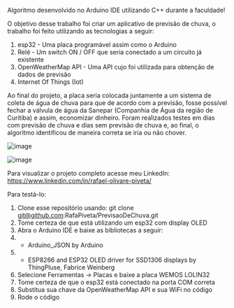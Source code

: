 Algoritmo desenvolvido no Arduino IDE utilizando C++ durante a faculdade! 

O objetivo desse trabalho foi criar um aplicativo de previsão de chuva, o trabalho foi feito utilizando as tecnologias a seguir:
1. esp32 - Uma placa programável assim como o Arduino
2. Relé - Um switch ON / OFF que seria conectado a um circuito já existente
3. OpenWeatherMap API - Uma API cujo foi utilizada para obtenção de dados de previsão
4. Internet Of Things (Iot)

Ao final do projeto, a placa seria colocada juntamente a um sistema de coleta de água de chuva para que de acordo com a previsão, fosse possível fechar a válvula
de água da Sanepar (Companhia de Água da região de Curitiba) e assim, economizar dinheiro. Foram realizados testes em dias com previsão de chuva e dias sem previsão
de chuva e, ao final, o algoritmo identificou de maneira correta se iria ou não chover.

![image](https://github.com/RafaPiveta/PrevisaoDeChuva/assets/105398921/1ea8f140-bd55-4e49-b597-2d889db68d76)

![image](https://github.com/RafaPiveta/PrevisaoDeChuva/assets/105398921/4f145bc6-86a3-4069-aaae-aee4b913d237)

Para visualizar o projeto completo acesse meu LinkedIn: https://www.linkedin.com/in/rafael-olivare-piveta/

Para testá-lo:

1. Clone esse repositório usando: git clone git@github.com:RafaPiveta/PrevisaoDeChuva.git
2. Tome certeza de que está utilizando um esp32 com display OLED
3. Abra o Arduino IDE e baixe as bibliotecas a seguir:
4. - Arduino_JSON by Arduino
5. - ESP8266 and ESP32 OLED driver for SSD1306 displays by ThingPluse, Fabrice Weinberg
6. Selecione Ferramentas -> Placas e baixe a placa WEMOS LOLIN32
7. Tome certeza de que o esp32 está conectado na porta COM correta
8. Substitua sua chave da OpenWeatherMap API e sua WiFi no código
9. Rode o código
